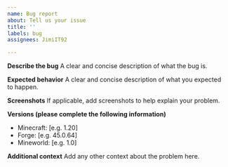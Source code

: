 ```yaml
---
name: Bug report
about: Tell us your issue
title: ''
labels: bug
assignees: JimiIT92

---
```


**Describe the bug**
A clear and concise description of what the bug is.

**Expected behavior**
A clear and concise description of what you expected to happen.

**Screenshots**
If applicable, add screenshots to help explain your problem.

**Versions (please complete the following information)**
 - Minecraft: [e.g. 1.20]
 - Forge: [e.g. 45.0.64]
 - Mineworld: [e.g. 1.0]

**Additional context**
Add any other context about the problem here.
